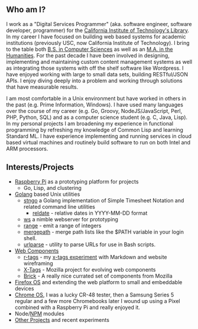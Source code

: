 
## Who am I?

I work as a "Digital Services Programmer" (aka. software engineer, software developer, programmer) for the [California Institute of Technology's Library](http://library.caltech.edu). In my career I have focused on building web based systems for academic institutions (previously USC, now California Institute of Technology).  I bring to the table both [B.S. in Computer Sciences](http://www.cs.usc.edu/academics/undergrad/) as well as an [M.A. in the Humanities](http://www.msmu.edu/graduate-programs/humanities/). For the past decade I have been involved in designing, implementing and maintaining custom content management systems as well as integrating those systems with off the shelf software like Wordpress.  I have enjoyed working with large to small data sets, building RESTful/JSON APIs.  I enjoy diving deeply into a problem and working through solutions that have measurable results.


I am most comfortable in a Unix environment but have worked in others in the past (e.g. Prime Information, Windows). I have used many languages over the course of my career (e.g. Go, Groovy, NodeJS/JavaScript, Perl, PHP, Python, SQL) and as a computer science student (e.g. C, Java, Lisp). In my personal projects I am broadening my experience in functional programming by refreshing my knowledge of Common Lisp and learning Standard ML. I have experience implementing and running services in cloud based virtual machines and routinely build software to run on both Intel and ARM processors.

## Interests/Projects

+ [Raspberry Pi](http://raspberrypi.org) as a prototyping platform for projects
    - Go, Lisp, and clustering
+ [Golang](http://golang.org) based Unix utilities
    + [stngo](https://rsdoiel/stngo) a Golang implementation of Simple Timesheet Notation and related command line utilities
        + [reldate](https://github.com/rsdoiel/reldate) - relative dates in YYYY-MM-DD format
    + [ws](http://rsdoiel.github.io/ws) a nimble webserver for prototyping
    + [range](https://github.com/rsdoiel/range) - emit a range of integers
    + [mergepath](https://github.com/rsdoiel/mergepath) - merge path lists like the $PATH variable in your login shell.
    + [urlparse](https://github.com/rsdoiel/urlparse) - utility to parse URLs for use in Bash scripts.
+ [Web Components](http://webcomponents.org/)
    + [r-tags](https://rsdoiel.github.com/r-tags) - my [x-tags experiment](https://github.com/rsdoiel/r-tags) with Markdown and website wireframing
    + [X-Tags](http://www.x-tags.org) - Mozilla project for evolving web components
    + [Brick](http://mozbrick.github.io/) - A really nice currated set of components from Mozilla
+ [Firefox OS](https://developer.mozilla.org/en-US/docs/Mozilla/Firefox_OS) and extending the web platform to small and embeddable devices
+ [Chrome OS](http://www.google.com/chromeos), I was a lucky CR-48 tester, then a Samsung Series 5 regular and a few more Chromebooks later I wound up using a Pixel combined with a Raspberry Pi and really enjoyed it.
+ Node/[NPM](https://www.npmjs.com/~rsdoiel) modules
+ [Other Projects](https://github.com/rsdoiel?tab=repositories) and recent experiments
